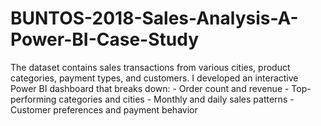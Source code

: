 # BUNTOS-2018-Sales-Analysis-A-Power-BI-Case-Study
The dataset contains sales transactions from various cities, product categories, payment types, and customers. I developed an interactive Power BI dashboard that breaks down:  - Order count and revenue - Top-performing categories and cities - Monthly and daily sales patterns - Customer preferences and payment behavior

